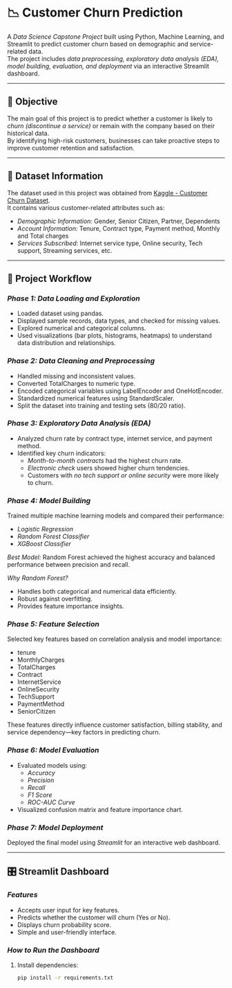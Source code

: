 # 📉 Customer Churn Prediction

A *Data Science Capstone Project* built using Python, Machine Learning, and Streamlit to predict customer churn based on demographic and service-related data.  
The project includes *data preprocessing, exploratory data analysis (EDA), model building, evaluation, and deployment* via an interactive Streamlit dashboard.

---

## 🧠 Objective

The main goal of this project is to predict whether a customer is likely to *churn (discontinue a service)* or remain with the company based on their historical data.  
By identifying high-risk customers, businesses can take proactive steps to improve customer retention and satisfaction.

---

## 📂 Dataset Information

The dataset used in this project was obtained from [Kaggle - Customer Churn Dataset](https://www.kaggle.com/datasets/rashadrmammadov/customer-churn-dataset).  
It contains various customer-related attributes such as:

- *Demographic Information:* Gender, Senior Citizen, Partner, Dependents  
- *Account Information:* Tenure, Contract type, Payment method, Monthly and Total charges  
- *Services Subscribed:* Internet service type, Online security, Tech support, Streaming services, etc.

---

## 🧩 Project Workflow

### *Phase 1: Data Loading and Exploration*
- Loaded dataset using pandas.
- Displayed sample records, data types, and checked for missing values.
- Explored numerical and categorical columns.
- Used visualizations (bar plots, histograms, heatmaps) to understand data distribution and relationships.

### *Phase 2: Data Cleaning and Preprocessing*
- Handled missing and inconsistent values.
- Converted TotalCharges to numeric type.
- Encoded categorical variables using LabelEncoder and OneHotEncoder.
- Standardized numerical features using StandardScaler.
- Split the dataset into training and testing sets (80/20 ratio).

### *Phase 3: Exploratory Data Analysis (EDA)*
- Analyzed churn rate by contract type, internet service, and payment method.
- Identified key churn indicators:
  - *Month-to-month contracts* had the highest churn rate.
  - *Electronic check* users showed higher churn tendencies.
  - Customers with *no tech support or online security* were more likely to churn.

### *Phase 4: Model Building*
Trained multiple machine learning models and compared their performance:
- *Logistic Regression*
- *Random Forest Classifier*
- *XGBoost Classifier*

*Best Model:* Random Forest achieved the highest accuracy and balanced performance between precision and recall.

*Why Random Forest?*
- Handles both categorical and numerical data efficiently.
- Robust against overfitting.
- Provides feature importance insights.

### *Phase 5: Feature Selection*
Selected key features based on correlation analysis and model importance:
- tenure
- MonthlyCharges
- TotalCharges
- Contract
- InternetService
- OnlineSecurity
- TechSupport
- PaymentMethod
- SeniorCitizen

These features directly influence customer satisfaction, billing stability, and service dependency—key factors in predicting churn.

### *Phase 6: Model Evaluation*
- Evaluated models using:
  - *Accuracy*
  - *Precision*
  - *Recall*
  - *F1 Score*
  - *ROC-AUC Curve*
- Visualized confusion matrix and feature importance chart.

### *Phase 7: Model Deployment*
Deployed the final model using *Streamlit* for an interactive web dashboard.

---

## 🎛 Streamlit Dashboard

### *Features*
- Accepts user input for key features.
- Predicts whether the customer will churn (Yes or No).
- Displays churn probability score.
- Simple and user-friendly interface.

### *How to Run the Dashboard*
1. Install dependencies:
   ```bash
   pip install -r requirements.txt
